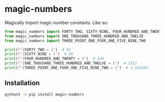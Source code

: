 # magic-numbers

Magically import magic number constants. Like so:

```py
from magic_numbers import FORTY_TWO, SIXTY_NINE, FOUR_HUNDRED_AND_TWENTY
from magic_numbers import ONE_THOUSAND_THREE_HUNDRED_AND_TWELVE
from magic_numbers import THREE_POINT_ONE_FOUR_ONE_FIVE_NINE_TWO

print(f"{FORTY_TWO = }")  # 42
print(f"{SIXTY_NINE = }")  # 69
print(f"{FOUR_HUNDRED_AND_TWENTY = }")  # 420
print(f"{ONE_THOUSAND_THREE_HUNDRED_AND_TWELVE = }")  # 1312
print(f"{THREE_POINT_ONE_FOUR_ONE_FIVE_NINE_TWO = }")  # 3.141592
```

## Installation

```sh
python3 -m pip install magic-numbers
```
